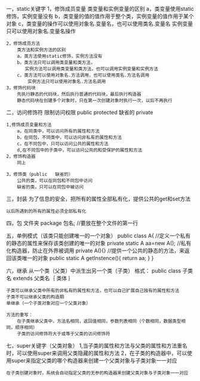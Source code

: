 ﻿一，static关键字
	1，修饰成员变量
		类变量和实例变量的区别
		a，类变量使用static修饰，实例变量没有
		b，类变量的值的值作用于整个类，实例变量的值作用于某个对象
		c，类变量的操作可以使用对象名.变量名，也可以使用类名.变量名
		   实例变量只可以使用对象名.变量名操作

	2，修饰成员方法
		类方法和实例方法的区别
		a，类方法使用static修饰，实例方法没有
		b，类方法只可以调用类变量和类方法，
		   实例方法可以调用类变量和类方法，也可以调用实例变量和实例方法
		c，类方法可以使用对象名.方法调用，也可以使用类名.方法名调用
		    实例方法只可以使用对象名.方法名调用
	3，修饰代码块
		先执行静态的代码块，然后执行普通的代码块，最后执行构造器
		静态代码块在创建多个对象时，只在第一次创建对象时执行一次，以后不再执行
二，访问修饰符
	限制访问权限
	public   protected  缺省的   private

	1,修饰成员变量和方法
		a，在同类中，可以访问所有的属性和方法
		b，在同包，不同类中，可以访问非私有的属性和方法
		c，在不同包中，只可以访问公共的属性和方法
		d,在不同包中的子类中，可以访问公共的和受保护的属性和方法
	2，修饰构造器
		同上

	3，修饰类（public   缺省的）
		公共的类，可以在同包和不同包中访问
		缺省的类，只可以在同包中被访问


三，封装
	为了信息的安全，把所有的属性全部私有化，提供公共的get和set方法

	以后所遇到的所有的属性必须全部私有化

四，包
	文件夹
	package  包名;  //要放在整个文件的第一行

五，单例模式（该类只能创建唯一的一个对象）
	public class   A{
		//定义一个私有的静态的属性来保存该类创建的唯一的对象
		private static A  aa=new A();
		//私有化构造器，防止在外界被调用
		private A(){}
		//提供一个公共的静态的方法，来返回该类唯一的对象
		public static A  getInstence(){
			return aa;
		}
	}

六，继承
	从一个类（父类）中派生出另一个类（子类）
	格式：  public class 子类名  extends  父类名｛
			类体
		｝

	子类可以继承父类中所有的非私有的属性和方法，也可以自己扩展自己独有的属性和方法
	子类不可以继承父类的构造期
	单继承（一个子类对象对应一个父类对象）

	方法的重写：
		在子类继承父类中，方法名相同，返回值相同，参数列表相同（个数相同，数据类型相同，顺序相同）
		子类的访问修饰符大于或等于父类的访问修饰符

七，super关键字（父类对象）
	1,当子类的属性和方法与父类的属性和方法重名时，可以使用super来调用父类隐藏的属性和方法
	2，在子类的构造器中，可以使用super来指定父类的哪个构造器来创建一个父类对象与子类对象一一对应

	在子类创建对象时，系统会自动指定父类的无参的构造器来创建父类对象与子类对象一一对应

	


	









